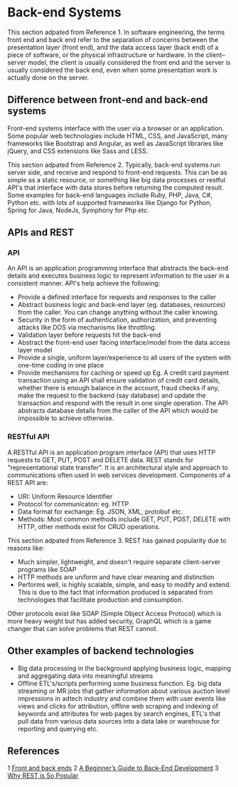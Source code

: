 # Back-end Systems

This section adpated from Reference 1.
In software engineering, the terms front end and back end refer to the separation of concerns between the presentation layer (front end), and the data access layer (back end) of a piece of software, or the physical infrastructure or hardware. In the client–server model, the client is usually considered the front end and the server is usually considered the back end, even when some presentation work is actually done on the server.

## Difference between front-end and back-end systems
Front-end systems interface with the user via a browser or an application. Some popular web technologies include HTML, CSS, and JavaScript, many frameworks like Bootstrap and Angular, as well as JavaScript libraries like jQuery, and CSS extensions like Sass and LESS.

This section adpated from Reference 2.
Typically, back-end systems run server side, and receive and respond to front-end requests. This can be as simple as a static resource, or something like big data processes or restful API's that interface with data stores before returning the computed result. Some examples for back-end languages include Ruby, PHP, Java, C#, Python etc. with lots of supported frameworks like Django for Python, Spring for Java, NodeJs, Symphony for Php etc.

## APIs and REST

### API
An API is an application programming interface that abstracts the back-end details and executes business logic to represent information to the user in a consistent manner. API's help achieve the following:
* Provide a defined interface for requests and responses to the caller
* Abstract business logic and back-end layer (eg. databases, resources) from the caller. You can change anything without the caller knowing.
* Security in the form of authentication, authorization, and preventing attacks like DOS via mechanisms like throttling.
* Validation layer before requests hit the back-end
* Abstract the front-end user facing interface/model from the data access layer model
* Provide a single, uniform layer/experience to all users of the system with one-time coding in one place
* Provide mechanisms for caching or speed up
Eg. A credit card payment transaction using an API shall ensure validation of credit card details, whether there is enough balance in the account, fraud checks if any, make the request to the backend (say database) and update the transaction and respond with the result in one single operation. The API abstracts database details from the caller of the API which would be impossible to achieve otherwise.

### RESTful API
A RESTful API is an application program interface (API) that uses HTTP requests to GET, PUT, POST and DELETE data. REST stands for "representational state transfer". It is an architectural style and approach to communications often used in web services development. Components of a REST API are:
* URI: Uniform Resource Identifier
* Protocol for communicaton: eg. HTTP
* Data format for exchange: Eg. JSON, XML, protobuf etc.
* Methods: Most common methods include GET, PUT, POST, DELETE with HTTP, other methods exist for CRUD operations.

This section adpated from Reference 3.
REST has gained popularity due to reasons like:
* Much simpler, lightweight, and doesn't require separate client-server programs like SOAP
* HTTP methods are uniform and have clear meaning and distinction
* Performs well, is highly scalable, simple, and easy to modify and extend. This is due to the fact that information produced is separated from technologies that facilitate production and consumption.

Other protocols exist like SOAP (Simple Object Access Protocol) which is more heavy weight but has added security, GraphQL which is a game changer that can solve problems that REST cannot.

## Other examples of backend technologies
* Big data processing in the background applying business logic, mapping and aggregating data into meaningful streams
* Offline ETL's/scripts performing some business function.
Eg. big data streaming or MR jobs that gather information about various auction level impressions in adtech industry and combine them with user events like views and clicks for attribution, offline web scraping and indexing of keywords and attributes for web pages by search engines, ETL's that pull data from various data sources into a data lake or warehouse for reporting and querying etc.

## References
1 [Front and back ends](https://en.wikipedia.org/wiki/Front_and_back_ends)
2 [A Beginner’s Guide to Back-End Development](https://www.upwork.com/hiring/development/a-beginners-guide-to-back-end-development/)
3 [Why REST is So Popular](https://www.serviceobjects.com/resources/articles-whitepapers/why-rest-popular)
